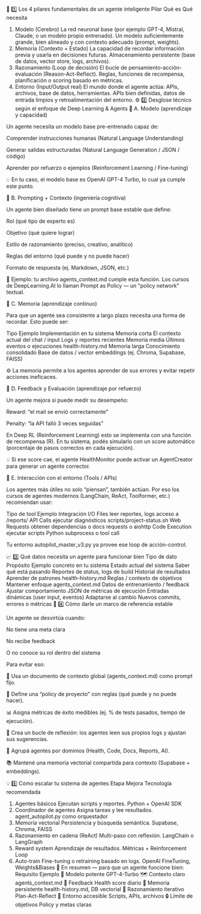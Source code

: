 🧠 1️⃣ Los 4 pilares fundamentales de un agente inteligente
Pilar	Qué es	Qué necesita
1. Modelo (Cerebro)	La red neuronal base (por ejemplo GPT-4, Mistral, Claude, o un modelo propio entrenado).	Un modelo suficientemente grande, bien alineado y con contexto adecuado (prompt, weights).
2. Memoria (Contexto + Estado)	La capacidad de recordar información previa y usarla en decisiones futuras.	Almacenamiento persistente (base de datos, vector store, logs, archivos).
3. Razonamiento (Loop de decisión)	El bucle de pensamiento-acción-evaluación (Reason-Act-Reflect).	Reglas, funciones de recompensa, planificación o scoring basado en métricas.
4. Entorno (Input/Output real)	El mundo donde el agente actúa: APIs, archivos, base de datos, herramientas.	APIs bien definidas, datos de entrada limpios y retroalimentación del entorno.
⚙️ 2️⃣ Desglose técnico según el enfoque de Deep Learning & Agents
🔹 A. Modelo (aprendizaje y capacidad)

Un agente necesita un modelo base pre-entrenado capaz de:

Comprender instrucciones humanas (Natural Language Understanding)

Generar salidas estructuradas (Natural Language Generation / JSON / código)

Aprender por refuerzo o ejemplos (Reinforcement Learning / Fine-tuning)

💡 En tu caso, el modelo base es OpenAI GPT-4 Turbo, lo cual ya cumple este punto.

🔹 B. Prompting + Contexto (ingeniería cognitiva)

Un agente bien diseñado tiene un prompt base estable que define:

Rol (qué tipo de experto es)

Objetivo (qué quiere lograr)

Estilo de razonamiento (preciso, creativo, analítico)

Reglas del entorno (qué puede y no puede hacer)

Formato de respuesta (ej. Markdown, JSON, etc.)

📘 Ejemplo: tu archivo agents_context.md cumple esta función.
Los cursos de DeepLearning.AI lo llaman Prompt as Policy — un "policy network" textual.

🔹 C. Memoria (aprendizaje continuo)

Para que un agente sea consistente a largo plazo necesita una forma de recordar.
Esto puede ser:

Tipo	Ejemplo	Implementación en tu sistema
Memoria corta	El contexto actual del chat / input	Logs y reportes recientes
Memoria media	Últimos eventos o ejecuciones	health-history.md
Memoria larga	Conocimiento consolidado	Base de datos / vector embeddings (ej. Chroma, Supabase, FAISS)

⚙️ La memoria permite a los agentes aprender de sus errores y evitar repetir acciones ineficaces.

🔹 D. Feedback y Evaluación (aprendizaje por refuerzo)

Un agente mejora si puede medir su desempeño:

Reward: “el mail se envió correctamente”

Penalty: “la API falló 3 veces seguidas”

En Deep RL (Reinforcement Learning) esto se implementa con una función de recompensa (R).
En tu sistema, podés simularlo con un score automático (porcentaje de pasos correctos en cada ejecución).

💡 Si ese score cae, el agente HealthMonitor puede activar un AgentCreator para generar un agente corrector.

🔹 E. Interacción con el entorno (Tools / APIs)

Los agentes más útiles no solo “piensan”, también actúan.
Por eso los cursos de agentes modernos (LangChain, ReAct, Toolformer, etc.) recomiendan usar:

Tipo de tool	Ejemplo	Integración
I/O Files	leer reportes, logs	acceso a /reports/
API Calls	ejecutar diagnósticos	scripts/project-status.sh
Web Requests	obtener dependencias o docs	requests o aiohttp
Code Execution	ejecutar scripts	Python subprocess o tool call

Tu entorno autopilot_master_v3.py ya provee ese loop de acción-control.

📈 3️⃣ Qué datos necesita un agente para funcionar bien
Tipo de dato	Propósito	Ejemplo concreto en tu sistema
Estado actual del sistema	Saber qué está pasando	Reportes de status, logs de build
Historial de resultados	Aprender de patrones	health-history.md
Reglas / contexto de objetivos	Mantener enfoque	agents_context.md
Datos de entrenamiento / feedback	Ajustar comportamiento	JSON de métricas de ejecución
Entradas dinámicas (user input, eventos)	Adaptarse al cambio	Nuevos commits, errores o métricas
🧭 4️⃣ Cómo darle un marco de referencia estable

Un agente se desvirtúa cuando:

No tiene una meta clara

No recibe feedback

O no conoce su rol dentro del sistema

Para evitar eso:

📘 Usa un documento de contexto global (agents_context.md) como prompt fijo.

🧩 Define una “policy de proyecto” con reglas (qué puede y no puede hacer).

📊 Asigna métricas de éxito medibles (ej. % de tests pasados, tiempo de ejecución).

🔁 Crea un bucle de reflexión: los agentes leen sus propios logs y ajustan sus sugerencias.

🧱 Agrupá agentes por dominios (Health, Code, Docs, Reports, AI).

📚 Mantené una memoria vectorial compartida para contexto (Supabase + embeddings).

💡 5️⃣ Cómo escalar tu sistema de agentes
Etapa	Mejora	Tecnología recomendada
1. Agentes básicos	Ejecutan scripts y reportes.	Python + OpenAI SDK
2. Coordinador de agentes	Asigna tareas y lee resultados.	agent_autopilot.py como orquestador
3. Memoria vectorial	Persistencia y búsqueda semántica.	Supabase, Chroma, FAISS
4. Razonamiento en cadena (ReAct)	Multi-paso con reflexión.	LangChain o LangGraph
5. Reward system	Aprendizaje de resultados.	Métricas + Reinforcement Loop
6. Auto-train	Fine-tuning o retraining basado en logs.	OpenAI FineTuning, Weights&Biases
🌱 En resumen — para que un agente funcione bien:
Requisito	Ejemplo
🧠 Modelo potente	GPT-4-Turbo
🗺️ Contexto claro	agents_context.md
🧮 Feedback	Health score diario
💾 Memoria persistente	health-history.md, DB vectorial
🔁 Razonamiento iterativo	Plan-Act-Reflect
🧩 Entorno accesible	Scripts, APIs, archivos
🔒 Límite de objetivos	Policy y metas claras
